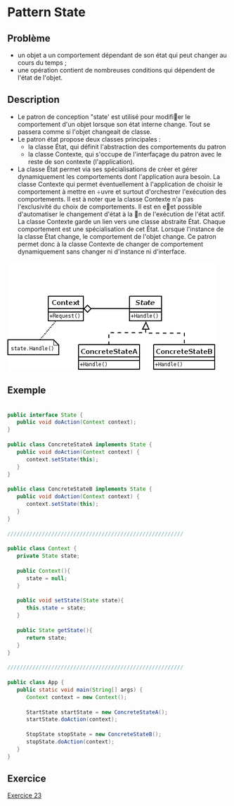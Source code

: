 # Pattern State

## Problème

* un objet a un comportement dépendant de son état qui peut changer au cours du temps ;
* une opération contient de nombreuses conditions qui dépendent de l'état de l'objet.

## Description

* Le patron de conception "state' est utilisé pour modifier le comportement d'un objet lorsque son état
interne change. Tout se passera comme si l'objet changeait de classe.
* Le patron état propose deux classes principales :
  * la classe État, qui définit l'abstraction des comportements du patron
  * la classe Contexte, qui s'occupe de l'interfaçage du patron avec le reste de son contexte (l'application).
* La classe État permet via ses spécialisations de créer et gérer dynamiquement les comportements dont l'application aura besoin. La classe Contexte qui permet éventuellement à l'application de choisir le
comportement à mettre en ÷uvre et surtout d'orchestrer l'exécution des comportements. Il est à noter que la classe Contexte n'a pas l'exclusivité du choix de comportements. Il est en eet possible d'automatiser le changement d'état à la n de l'exécution de l'état actif. La classe Contexte garde un lien vers une classe
abstraite État. Chaque comportement est une spécialisation de cet État. Lorsque l'instance de la classe État change, le comportement de l'objet change. Ce patron permet donc à la classe Contexte de changer de comportement dynamiquement sans changer ni d'instance ni d'interface.

![Pattern State](./img/designPattern_state.png)

## Exemple

```java

public interface State {
   public void doAction(Context context);
}

public class ConcreteStateA implements State {
   public void doAction(Context context) {
      context.setState(this);	
   }
}

public class ConcreteStateB implements State {
   public void doAction(Context context) {
      context.setState(this);	
   }
}

////////////////////////////////////////////////////////

public class Context {
   private State state;

   public Context(){
      state = null;
   }

   public void setState(State state){
      this.state = state;		
   }

   public State getState(){
      return state;
   }
}

////////////////////////////////////////////////////////

public class App {
   public static void main(String[] args) {
      Context context = new Context();

      StartState startState = new ConcreteStateA();
      startState.doAction(context);

      StopState stopState = new ConcreteStateB();
      stopState.doAction(context);
   }
}


```

## Exercice


[Exercice 23](../Exercices/3.DesignPattern/state/README.md)
